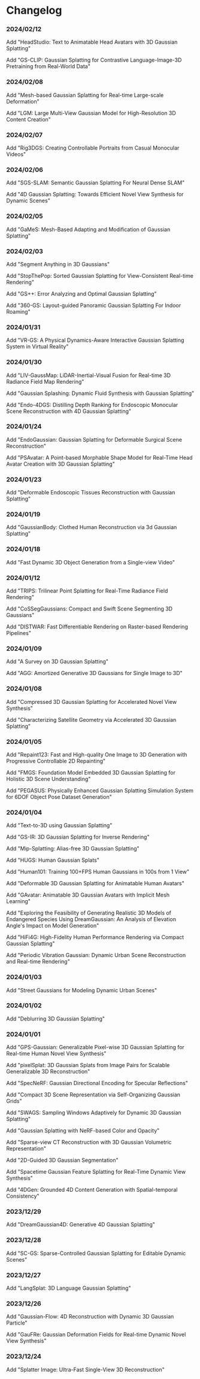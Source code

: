 # Changelog

### 2024/02/12

Add "HeadStudio: Text to Animatable Head Avatars with 3D Gaussian Splatting"

Add "GS-CLIP: Gaussian Splatting for Contrastive Language-Image-3D Pretraining from Real-World Data"

### 2024/02/08

Add "Mesh-based Gaussian Splatting for Real-time Large-scale Deformation"

Add "LGM: Large Multi-View Gaussian Model for High-Resolution 3D Content Creation"

### 2024/02/07

Add "Rig3DGS: Creating Controllable Portraits from Casual Monocular Videos"

### 2024/02/06

Add "SGS-SLAM: Semantic Gaussian Splatting For Neural Dense SLAM"

Add "4D Gaussian Splatting: Towards Efficient Novel View Synthesis for Dynamic Scenes"

### 2024/02/05

Add "GaMeS: Mesh-Based Adapting and Modification of Gaussian Splatting"

### 2024/02/03

Add "Segment Anything in 3D Gaussians"

Add "StopThePop: Sorted Gaussian Splatting for View-Consistent Real-time Rendering"

Add "GS++: Error Analyzing and Optimal Gaussian Splatting"

Add "360-GS: Layout-guided Panoramic Gaussian Splatting For Indoor Roaming"

### 2024/01/31

Add "VR-GS: A Physical Dynamics-Aware Interactive Gaussian Splatting System in Virtual Reality"

### 2024/01/30

Add "LIV-GaussMap: LiDAR-Inertial-Visual Fusion for Real-time 3D Radiance Field Map Rendering"

Add "Gaussian Splashing: Dynamic Fluid Synthesis with Gaussian Splatting"

Add "Endo-4DGS: Distilling Depth Ranking for Endoscopic Monocular Scene Reconstruction with 4D Gaussian Splatting"

### 2024/01/24

Add "EndoGaussian: Gaussian Splatting for Deformable Surgical Scene Reconstruction"

Add "PSAvatar: A Point-based Morphable Shape Model for Real-Time Head Avatar Creation with 3D Gaussian Splatting"

### 2024/01/23

Add "Deformable Endoscopic Tissues Reconstruction with Gaussian Splatting"

### 2024/01/19

Add "GaussianBody: Clothed Human Reconstruction via 3d Gaussian Splatting"

### 2024/01/18

Add "Fast Dynamic 3D Object Generation from a Single-view Video"

### 2024/01/12

Add "TRIPS: Trilinear Point Splatting for Real-Time Radiance Field Rendering"

Add "CoSSegGaussians: Compact and Swift Scene Segmenting 3D Gaussians"

Add "DISTWAR: Fast Differentiable Rendering on Raster-based Rendering Pipelines"

### 2024/01/09

Add "A Survey on 3D Gaussian Splatting"

Add "AGG: Amortized Generative 3D Gaussians for Single Image to 3D"

### 2024/01/08

Add "Compressed 3D Gaussian Splatting for Accelerated Novel View Synthesis"

Add "Characterizing Satellite Geometry via Accelerated 3D Gaussian Splatting"

### 2024/01/05

Add "Repaint123: Fast and High-quality One Image to 3D Generation with Progressive Controllable 2D Repainting"

Add "FMGS: Foundation Model Embedded 3D Gaussian Splatting for Holistic 3D Scene Understanding"

Add "PEGASUS: Physically Enhanced Gaussian Splatting Simulation System for 6DOF Object Pose Dataset Generation"

### 2024/01/04

Add "Text-to-3D using Gaussian Splatting"

Add "GS-IR: 3D Gaussian Splatting for Inverse Rendering"

Add "Mip-Splatting: Alias-free 3D Gaussian Splatting"

Add "HUGS: Human Gaussian Splats"

Add "Human101: Training 100+FPS Human Gaussians in 100s from 1 View"

Add "Deformable 3D Gaussian Splatting for Animatable Human Avatars"

Add "GAvatar: Animatable 3D Gaussian Avatars with Implicit Mesh Learning"

Add "Exploring the Feasibility of Generating Realistic 3D Models of Endangered Species Using DreamGaussian: An Analysis of Elevation Angle's Impact on Model Generation"

Add "HiFi4G: High-Fidelity Human Performance Rendering via Compact Gaussian Splatting"

Add "Periodic Vibration Gaussian: Dynamic Urban Scene Reconstruction and Real-time Rendering"

### 2024/01/03

Add "Street Gaussians for Modeling Dynamic Urban Scenes"

### 2024/01/02

Add "Deblurring 3D Gaussian Splatting"

### 2024/01/01

Add "GPS-Gaussian: Generalizable Pixel-wise 3D Gaussian Splatting for Real-time Human Novel View Synthesis"

Add "pixelSplat: 3D Gaussian Splats from Image Pairs for Scalable Generalizable 3D Reconstruction"

Add "SpecNeRF: Gaussian Directional Encoding for Specular Reflections"

Add "Compact 3D Scene Representation via Self-Organizing Gaussian Grids"

Add "SWAGS: Sampling Windows Adaptively for Dynamic 3D Gaussian Splatting"

Add "Gaussian Splatting with NeRF-based Color and Opacity"

Add "Sparse-view CT Reconstruction with 3D Gaussian Volumetric Representation"

Add "2D-Guided 3D Gaussian Segmentation"

Add "Spacetime Gaussian Feature Splatting for Real-Time Dynamic View Synthesis"

Add "4DGen: Grounded 4D Content Generation with Spatial-temporal Consistency"

### 2023/12/29

Add "DreamGaussian4D: Generative 4D Gaussian Splatting"

### 2023/12/28

Add "SC-GS: Sparse-Controlled Gaussian Splatting for Editable Dynamic Scenes"

### 2023/12/27

Add "LangSplat: 3D Language Gaussian Splatting"

### 2023/12/26

Add "Gaussian-Flow: 4D Reconstruction with Dynamic 3D Gaussian Particle"

Add "GauFRe: Gaussian Deformation Fields for Real-time Dynamic Novel View Synthesis"

### 2023/12/24

Add "Splatter Image: Ultra-Fast Single-View 3D Reconstruction"


